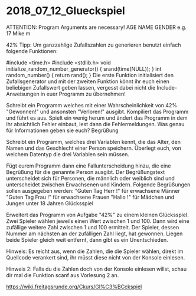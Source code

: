 # 2018_07_12_Glueckspiel

ATTENTION: Program Arguments are necessary! AGE NAME GENDER e.g. 17 Mike m  

42%
Tipp: Um ganzzahlige Zufallszahlen zu generieren benutzt einfach folgende Funktionen:

#include <time.h>
#include <stdlib.h>
void initialize_random_number_generator()
{
  srand(time(NULL));
}
int random_number()
{
  return rand();
}
Die erste Funktion initialisiert den Zufallsgenerator und mit der zweiten Funktion
könnt ihr euch einen beliebigen Zufallswert geben lassen, vergesst dabei nicht die
Include-Anweisungen in euer Programm zu übernehmen!

Schreibt ein Programm welches mit einer Wahrscheinlichkeit von 42% "Gewonnen!" und
ansonsten "Verloren!" ausgibt. Kompiliert das Programm und führt es aus. Spielt ein
wenig herum und ändert das Programm in dem ihr absichtlich Fehler einbaut, lest dann
 die Fehlermeldungen. Was genau für Informationen geben sie euch?
Begrüßung

Schreibt ein Programm, welches drei Variablen kennt, die das Alter, den Namen und
das Geschlecht einer Person speichern. Überlegt euch, von welchem Datentyp die drei
Variablen sein müssen.

Fügt eurem Programm dann eine Fallunterscheidung hinzu, die eine Begrüßung für die
genannte Person ausgibt. Der Begrüßungstext unterscheidet sich für Personen, die
männlich oder weiblich sind und unterscheidet zwischen Erwachsenen und Kindern.
Folgende Begrüßungen sollen ausgegeben werden:
"Guten Tag Herr <name>!" für erwachsene Männer
"Guten Tag Frau <name>!" für erwachsene Frauen
"Hallo <name>!" für Mädchen und Jungen unter 18 Jahren
Glücksspiel

Erweitert das Programm von Aufgabe "42%" zu einem kleinen Glücksspiel. Zwei Spieler
wählen jeweils einen Wert zwischen 1 und 100. Dann wird eine zufällige weitere Zahl
zwischen 1 und 100 ermittelt. Der Spieler, dessen Nummer am nächsten an der zufälligen
Zahl liegt, hat gewonnen. Liegen beide Spieler gleich weit entfernt, dann gibt es ein
Unentschieden.

Hinweis: Es reicht aus, wenn die Zahlen, die die Spieler wählen, direkt im Quellcode
verankert sind, ihr müsst diese nicht von der Konsole einlesen.

Hinweis 2: Falls du die Zahlen doch von der Konsole einlesen willst, schau dir mal
die Funktion scanf aus Vorlesung 2 an.

https://wiki.freitagsrunde.org/Ckurs/Gl%C3%BCckspiel

